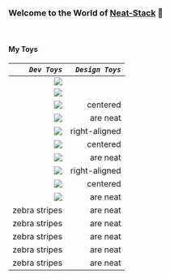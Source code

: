 
### Welcome to the World of [Neat-Stack](https://www.neat-stack.github.io) 👋
<br>

#### My Toys

|*`Dev Toys`*   |*`Design Toys`*|
| ------------: | ------------: |
|  <img src="https://img.shields.io/badge/express.js%20-%23404d59.svg?&style=for-the-badge"/>             |               | Design1
| <img src="https://img.shields.io/badge/node.js%20-%2343853D.svg?&style=for-the-badge&logo=node.js&logoColor=white"/>      |  | 
| <img src="https://img.shields.io/badge/react%20-%2320232a.svg?&style=for-the-badge&logo=react&logoColor=%2361DAFB"/>     | centered      | 
| <img src="https://img.shields.io/badge/javascript%20-%23323330.svg?&style=for-the-badge&logo=javascript&logoColor=%23F7DF1E"/> | are neat      |   
| <img src="https://img.shields.io/badge/html5%20-%23E34F26.svg?&style=for-the-badge&logo=html5&logoColor=white"/>      | right-aligned | 
| <img src="https://img.shields.io/badge/css3%20-%231572B6.svg?&style=for-the-badge&logo=css3&logoColor=white"/>      | centered      | 
| <img src="https://img.shields.io/badge/python%20-%2314354C.svg?&style=for-the-badge&logo=python&logoColor=white"/> | are neat      |   
| <img src="https://img.shields.io/badge/Keras%20-%23D00000.svg?&style=for-the-badge&logo=Keras&logoColor=white"/>      | right-aligned | 
| <img src="https://img.shields.io/badge/TensorFlow%20-%23FF6F00.svg?&style=for-the-badge&logo=TensorFlow&logoColor=white" />      | centered      | 
| <img src="https://img.shields.io/badge/pandas%20-%23150458.svg?&style=for-the-badge&logo=pandas&logoColor=white" /> | are neat      |   
| zebra stripes | are neat      |   
| zebra stripes | are neat      |   
| zebra stripes | are neat      |   
| zebra stripes | are neat      |   
| zebra stripes | are neat      |   











<!--
**Neat-Stack/Neat-Stack** is a ✨ _special_ ✨ repository because its `README.md` (this file) appears on your GitHub profile.

Here are some ideas to get you started:

- 🔭 I’m currently working on ...
- 🌱 I’m currently learning ...
- 👯 I’m looking to collaborate on ...
- 🤔 I’m looking for help with ...
- 💬 Ask me about ...
- 📫 How to reach me: ...
- 😄 Pronouns: ...
- ⚡ Fun fact: ...
-->

